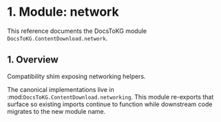 # 1. Module: network

This reference documents the DocsToKG module ``DocsToKG.ContentDownload.network``.

## 1. Overview

Compatibility shim exposing networking helpers.

The canonical implementations live in :mod:`DocsToKG.ContentDownload.networking`.
This module re-exports that surface so existing imports continue to function
while downstream code migrates to the new module name.

